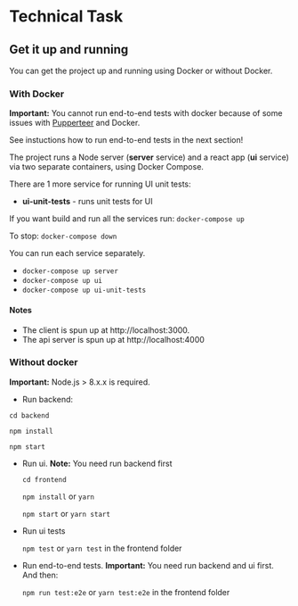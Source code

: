 # Technical Task

## Get it up and running

You can get the project up and running using Docker or without Docker.

### With Docker

**Important:** You cannot run end-to-end tests with docker because of some issues with [Pupperteer](https://github.com/GoogleChrome/puppeteer) and Docker.

See instuctions how to run end-to-end tests in the next section!

The project runs a Node server (**server** service) and a react app (**ui** service) via two separate containers, using Docker Compose.

There are 1 more service for running UI unit tests:

- **ui-unit-tests** - runs unit tests for UI

If you want build and run all the services run:
`docker-compose up`

To stop:
`docker-compose down`

You can run each service separately.
* ```docker-compose up server```
* ```docker-compose up ui```
* ```docker-compose up ui-unit-tests```

#### Notes

- The client is spun up at http://localhost:3000.
- The api server is spun up at http://localhost:4000

### Without docker

**Important:** Node.js > 8.x.x is required.

- Run backend:

`cd backend`

`npm install`

`npm start`

- Run ui. **Note:** You need run backend first

   `cd frontend`

   `npm install` or `yarn`

   `npm start` or `yarn start`

- Run ui tests

   `npm test` or `yarn test` in the frontend folder

- Run end-to-end tests. **Important:**  You need run backend and ui first. And then:

   `npm run test:e2e` or `yarn test:e2e` in the frontend folder
